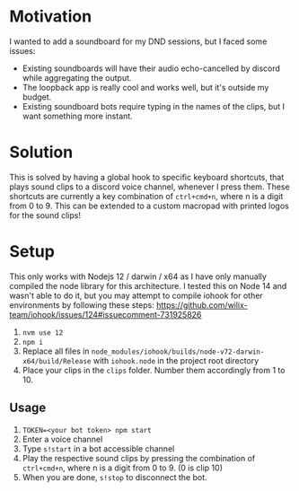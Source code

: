 # Motivation
I wanted to add a soundboard for my DND sessions, but I faced some issues:
- Existing soundboards will have their audio echo-cancelled by discord while aggregating the output. 
- The loopback app is really cool and works well, but it's outside my budget.
- Existing soundboard bots require typing in the names of the clips, but I want something more instant.

# Solution
This is solved by having a global hook to specific keyboard shortcuts, that plays sound clips to a discord voice channel, whenever I press them. These shortcuts are currently a key combination of `ctrl+cmd+n`, where n is a digit from 0 to 9. This can be extended to a custom macropad with printed logos for the sound clips!

# Setup

This only works with Nodejs 12 / darwin / x64 as I have only manually compiled the node library for this architecture. I tested this on Node 14 and wasn't able to do it, but you may attempt to compile iohook for other environments by following these steps: https://github.com/wilix-team/iohook/issues/124#issuecomment-731925826

1. `nvm use 12`
2. `npm i` 
3. Replace all files in `node_modules/iohook/builds/node-v72-darwin-x64/build/Release` with `iohook.node` in the project root directory
4. Place your clips in the `clips` folder. Number them accordingly from 1 to 10.

## Usage
1. `TOKEN=<your bot token> npm start`
2. Enter a voice channel
3. Type `s!start` in a bot accessible channel
4. Play the respective sound clips by pressing the combination of `ctrl+cmd+n`, where n is a digit from 0 to 9. (0 is clip 10)
5. When you are done, `s!stop` to disconnect the bot.
